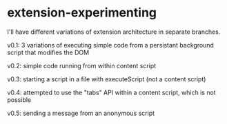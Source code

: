 # extension-experimenting

I'll have different variations of extension architecture in separate branches.

v0.1: 3 variations of executing simple code from a persistant background script that modifies the DOM

v0.2: simple code running from within content script

v0.3: starting a script in a file with executeScript (not a content script)

v0.4: attempted to use the "tabs" API within a content script, which is not possible

v0.5: sending a message from an anonymous script
